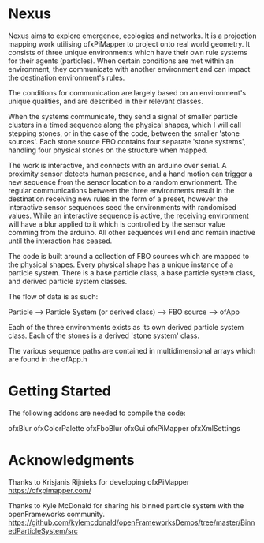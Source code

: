 # Nexus

Nexus aims to explore emergence, ecologies and networks. It is a projection mapping work utilising ofxPiMapper to project onto real world geometry. It consists of three unique environments which have their own rule systems for their agents (particles). When certain conditions are met within an environment, they communicate with another environment and can impact the destination environment's rules.

The conditions for communication are largely based on an environment's unique qualities, and are described in their relevant classes.

When the systems communicate, they send a signal of smaller particle clusters in a timed sequence along the physical shapes, which I will call stepping stones, or in the case of the code, between the smaller 'stone sources'. Each stone source FBO contains four separate 'stone systems', handling four physical stones on the structure when mapped.

The work is interactive, and connects with an arduino over serial. A proximity sensor detects human presence, and a hand motion can trigger a new sequence from the sensor location to a random envrionment. The regular communications between the three environments result in the destination receiving new rules in the form of a preset, however the interactive sensor sequences seed the environments with randomised values. While an interactive sequence is active, the receiving environment will have a blur applied to it which is controlled by the sensor value comming from the arduino. All other sequences will end and remain inactive until the interaction has ceased.

The code is built around a collection of FBO sources which are mapped to the physical shapes. Every physical shape has a unique instance of a particle system. There is a base particle class, a base particle system class, and derived particle system classes.

The flow of data is as such: 

Particle --> Particle System (or derived class) --> FBO source --> ofApp

Each of the three environments exists as its own derived particle system class. Each of the stones is a derived 'stone system' class.

The various sequence paths are contained in multidimensional arrays which are found in the ofApp.h



# Getting Started

The following addons are needed to compile the code:

ofxBlur
ofxColorPalette
ofxFboBlur
ofxGui
ofxPiMapper
ofxXmlSettings


# Acknowledgments

Thanks to Krisjanis Rijnieks for developing ofxPiMapper
https://ofxpimapper.com/

Thanks to Kyle McDonald for sharing his binned particle system with the openFrameworks community.
https://github.com/kylemcdonald/openFrameworksDemos/tree/master/BinnedParticleSystem/src
